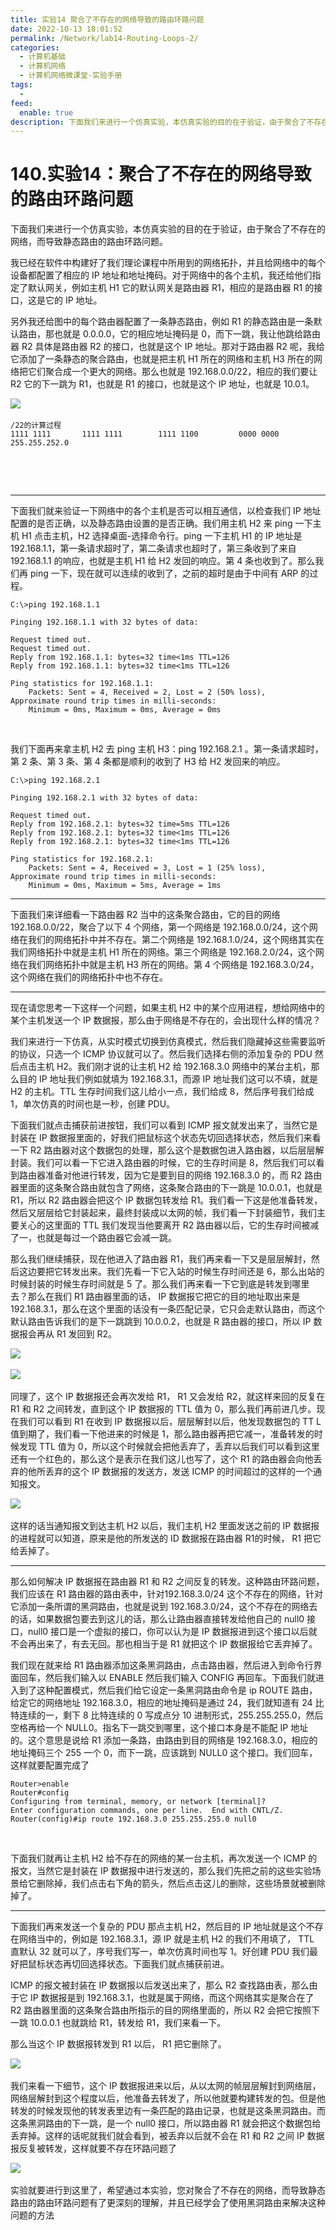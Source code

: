 ```yaml
---
title: 实验14 聚合了不存在的网络导致的路由环路问题
date: 2022-10-13 18:01:52
permalink: /Network/lab14-Routing-Loops-2/
categories:
  - 计算机基础
  - 计算机网络
  - 计算机网络微课堂-实验手册
tags:
  - 
feed:
  enable: true
description: 下面‍‍我们来进行一个仿真实验，本仿真实验的目的在于验证，由于聚合了不存在的网络，‍‍而导致静态路由的路由环路问题
---
```



# 140.实验14：聚合了不存在的网络导致的路由环路问题

下面我们来进行一个仿真实验，本仿真实验的目的在于验证，由于聚合了不存在的网络，而导致静态路由的路由环路问题。

<!-- more -->


我已经在软件中构建好了我们理论课程中所用到的网络拓扑，并且给网络中的每个设备都配置了相应的 IP 地址和地址掩码。对于网络中的各个主机，我还给他们指定了默认网关，例如主机 H1 它的默认网关是路由器 R1，相应的是路由器 R1 的接口，这是它的 IP 地址。

另外我还给图中的每个路由器配置了一条静态路由，例如 R1 的静态路由是一条默认路由，那也就是 0.0.0.0，它的相应地址掩码是 0，而下一跳，我让他跳给路由器 R2 具体是路由器 R2 的接口，也就是这个 IP 地址。那对于路由器 R2 呢，我给它添加了一条静态的聚合路由，也就是把主机 H1 所在的网络和主机 H3 所在的网络把它们聚合成一个更大的网络。那么也就是 192.168.0.0/22，相应的我们要让 R2 它的下一跳为 R1，也就是 R1 的接口，也就是这个 IP 地址，也就是 10.0.1。

​![](https://image.peterjxl.com/blog/image-20220103152830-ezzzybd.png)​

```
/22的计算过程
1111 1111       1111 1111        1111 1100         0000 0000
255.255.252.0
```

‍

‍

---

下面我们就来验证一下网络中的各个主机是否可以相互通信，以检查我们 IP 地址配置的是否正确，以及静态路由设置的是否正确。我们用主机 H2 来 ping 一下主机 H1 点击主机，H2 选择桌面-选择命令行。ping 一下主机 H1 的 IP 地址是 192.168.1.1，第一条请求超时了，第二条请求也超时了，第三条收到了来自 192.168.1.1 的响应，也就是主机 H1 给 H2 发回的响应。第 4 条也收到了。那么我们再 ping 一下，现在就可以连续的收到了，之前的超时是由于中间有 ARP 的过程。

```
C:\>ping 192.168.1.1

Pinging 192.168.1.1 with 32 bytes of data:

Request timed out.
Request timed out.
Reply from 192.168.1.1: bytes=32 time<1ms TTL=126
Reply from 192.168.1.1: bytes=32 time<1ms TTL=126

Ping statistics for 192.168.1.1:
    Packets: Sent = 4, Received = 2, Lost = 2 (50% loss),
Approximate round trip times in milli-seconds:
    Minimum = 0ms, Maximum = 0ms, Average = 0ms
```

‍

我们下面再来拿主机 H2 去 ping 主机 H3：ping 192.168.2.1 。第一条请求超时，第 2 条、第 3 条、第 4 条都是顺利的收到了 H3 给 H2 发回来的响应。

```
C:\>ping 192.168.2.1

Pinging 192.168.2.1 with 32 bytes of data:

Request timed out.
Reply from 192.168.2.1: bytes=32 time=5ms TTL=126
Reply from 192.168.2.1: bytes=32 time<1ms TTL=126
Reply from 192.168.2.1: bytes=32 time<1ms TTL=126

Ping statistics for 192.168.2.1:
    Packets: Sent = 4, Received = 3, Lost = 1 (25% loss),
Approximate round trip times in milli-seconds:
    Minimum = 0ms, Maximum = 5ms, Average = 1ms
```

---

下面我们来详细看一下路由器 R2 当中的这条聚合路由，它的目的网络 192.168.0.0/22，聚合了以下 4 个网络，第一个网络是 192.168.0.0/24，这个网络在我们的网络拓扑中并不存在。第二个网络是 192.168.1.0/24，这个网络其实在我们网络拓扑中就是主机 H1 所在的网络。第三个网络是 192.168.2.0/24，这个网络在我们网络拓扑中就是主机 H3 所在的网络。第 4 个网络是 192.168.3.0/24，这个网络在我们的网络拓扑中也不存在。

---

现在请您思考一下这样一个问题，如果主机 H2 中的某个应用进程，想给网络中的某个主机发送一个 IP 数据报，那么由于网络是不存在的，会出现什么样的情况？

我们来进行一下仿真，从实时模式切换到仿真模式，然后我们隐藏掉这些需要监听的协议，只选一个 ICMP 协议就可以了。然后我们选择右侧的添加复杂的 PDU 然后点击主机 H2。我们刚才说的让主机 H2 给 192.168.3.0 网络中的某台主机，那么目的 IP 地址我们例如就填为 192.168.3.1，而源 IP 地址我们这可以不填，就是 H2 的主机。TTL 生存时间我们这儿给小一点，我们给成 8，然后序号我们给成 1，单次仿真的时间也是一秒，创建 PDU。

下面我们就点击捕获前进按钮，我们可以看到 ICMP 报文就发出来了，当然它是封装在 IP 数据报里面的，好我们把鼠标这个状态先切回选择状态，然后我们来看一下 R2 路由器对这个数据包的处理，那么这个是数据包进入路由器，以后层层解封装。我们可以看一下它进入路由器的时候，它的生存时间是 8，然后我们可以看到路由器准备对他进行转发，因为它是要到目的网络 192.168.3.0 的，而 R2 路由器里面的这条聚合路由就包含了网络，这条聚合路由的下一跳是 10.0.0.1，也就是 R1，所以 R2 路由器会把这个 IP 数据包转发给 R1。我们看一下这是他准备转发，然后又层层给它封装起来，最终封装成以太网的帧，我们看一下封装细节，我们主要关心的这里面的 TTL 我们发现当他要离开 R2 路由器以后，它的生存时间被减了一，也就是每过一个路由器它会减一跳。

那么我们继续捕获，现在他进入了路由器 R1，我们再来看一下又是层层解封，然后这边要把它转发出来。我们先看一下它入站的时候生存时间还是 6，那么出站的时候封装的时候生存时间就是 5 了。那么我们再来看一下它到底是转发到哪里去？那么在我们 R1 路由器里面的话， IP 数据报它把它的目的地址取出来是 192.168.3.1，那么在这个里面的话没有一条匹配记录，它只会走默认路由，而这个默认路由告诉我们的是下一跳跳到 10.0.0.2，也就是 R 路由器的接口，所以 IP 数据报会再从 R1 发回到 R2。

​![](https://image.peterjxl.com/blog/image-20220103154507-qleqnru.png)​

​![](https://image.peterjxl.com/blog/image-20220103154519-13t01o2.png)​

同理了，这个 IP 数据报还会再次发给 R1， R1 又会发给 R2，就这样来回的反复在 R1 和 R2 之间转发，直到这个 IP 数据报的 TTL 值为 0，那么我们再前进几步。现在我们可以看到 R1 在收到 IP 数据报以后，层层解封以后，他发现数据包的 TT L 值到期了，我们看一下他进来的时候是 1，那么路由器再把它减一，准备转发的时候发现 TTL 值为 0，所以这个时候就会把他丢弃了，丢弃以后我们可以看到这里还有一个红色的，那么这个是表示在我们这儿也写了，这个 R1 的路由器会向他丢弃的他所丢弃的这个 IP 数据报的发送方，发送 ICMP 的时间超过的这样的一个通知报文。

​![](https://image.peterjxl.com/blog/image-20220103154601-ysqrmvq.png)​

这样的话当通知报文到达主机 H2 以后，我们主机 H2 里面发送之前的 IP 数据报的进程就可以知道，原来是他的所发送的 ID 数据报在路由器 R1的时候， R1 把它给丢掉了。

---

那么如何解决 IP 数据报在路由器 R1 和 R2 之间反复的转发。这种路由环路问题，我们应该在 R1 路由器的路由表中，针对192.168.3.0/24 这个不存在的网络，针对它添加一条所谓的黑洞路由，也就是说到 192.168.3.0/24，这个不存在的网络去的话，如果数据包要去到这儿的话，那么让路由器直接转发给他自己的 null0 接口，null0 接口是一个虚拟的接口，你可以认为是 IP 数据报进到这个接口以后就不会再出来了，有去无回。那也相当于是 R1 就把这个 IP 数据报给它丢弃掉了。

我们现在就来给 R1 路由器添加这条黑洞路由，点击路由器，然后进入到命令行界面回车，然后我们输入以 ENABLE 然后我们输入 CONFIG 再回车。下面我们就进入到了这种配置模式，然后我们给它设定一条黑洞路由命令是 ip ROUTE 路由，给定它的网络地址 192.168.3.0，相应的地址掩码是通过 24，我们就知道有 24 比特连续的一，剩下 8 比特连续的 0 写成点分 10 进制形式，255.255.255.0，然后空格再给一个 NULL0。指名下一跳交到哪里，这个接口本身是不能配 IP 地址的。这个意思是说给 R1 添加一条路，由路由到目的网络是 192.168.3.0，相应的地址掩码三个 255 一个 0，而下一跳，应该跳到 NULL0 这个接口。我们回车，这样就要配置完成了

```
Router>enable 
Router#config
Configuring from terminal, memory, or network [terminal]? 
Enter configuration commands, one per line.  End with CNTL/Z.
Router(config)#ip route 192.168.3.0 255.255.255.0 null0
```

‍

下面我们就再让主机 H2 给不存在的网络的某一台主机，再次发送一个 ICMP 的报文，当然它是封装在 IP 数据报中进行发送的，那么我们先把之前的这些实验场景给它删除掉，我们点击右下角的箭头，然后点击这儿的删除，这些场景就被删除掉了。

---

下面我们再来发送一个复杂的 PDU 那点主机 H2，然后目的 IP 地址就是这个不存在网络当中的，例如是 192.168.3.1，源 IP 就是主机 H2 的我们不用填了， TTL 直默认 32 就可以了，序号我们写一，单次仿真时间也写 1。好创建 PDU 我们最好把鼠标状态再切回选择状态。下面我们就点捕获前进。

ICMP 的报文被封装在 IP 数据报以后发送出来了，那么 R2 查找路由表，那么由于它 IP 数据报是到 192.168.3.1，也就是属于网络，而这个网络其实是聚合在了 R2 路由器里面的这条聚合路由所指示的目的网络里面的，所以 R2 会把它按照下一跳 10.0.0.1 也就跳给 R1，转发给 R1，我们来看一下。

那么当这个 IP 数据报转发到 R1 以后， R1 把它删除了。

​![](https://image.peterjxl.com/blog/image-20220103173822-1liuir3.png)​

我们来看一下细节，这个 IP 数据报进来以后，从以太网的帧层层解封到网络层，网络层解封到这个程度以后，他准备去转发了，所以他就要构建转发的包。但是他转发的时候发现他的转发表里边有一条匹配的路由记录，也就是这条黑洞路由。而这条黑洞路由的下一跳，是一个 null0 接口，所以路由器 R1 就会把这个数据包给丢弃掉。这样的话呢就我们就会看到，被丢弃以后就不会在 R1 和 R2 之间 IP 数据报反复被转发，这样就要不存在环路问题了

​![](https://image.peterjxl.com/blog/image-20220103173834-gyt4bxg.png)​

实验就要进行到这里了，希望通过本实验，您对聚合了不存在的网络，而导致静态路由的路由环路问题有了更深刻的理解，并且已经学会了使用黑洞路由来解决这种问题的方法
